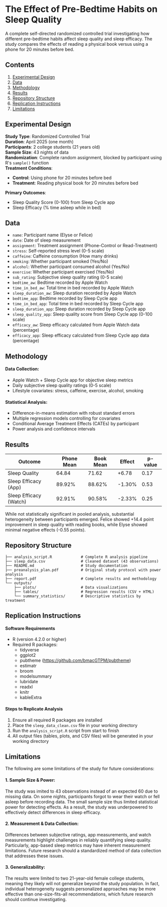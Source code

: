 # The Effect of Pre-Bedtime Habits on Sleep Quality 

A complete self-directed randomized controlled trial investigating how different pre-bedtime habits affect sleep quality and sleep efficacy. The study compares the effects of reading a physical book versus using a phone for 20 minutes before bed.

## Contents 
1. [Experimental Design](#experimental-design)
2. [Data](#data) 
3. [Methodology](#methodology)
4. [Results](#results) 
5. [Repository Structure](#repository-structure)
6. [Replication Instructions](#replication-instructions)
7. [Limitations](#limitations)

## Experimental Design 

**Study Type**: Randomized Controlled Trial \
**Duration**: April 2025 (one month) \
**Participants**: 2 college students (21 years old) \
**Sample Size**: 43 nights of data \
**Randomization**: Complete random assignment, blocked by participant using R's `sample()` function \
**Treatment Conditions**:

- **Control**: Using phone for 20 minutes before bed 
- **Treatment**: Reading physical book for 20 minutes before bed

**Primary Outcomes**:

- Sleep Quality Score (0-100) from Sleep Cycle app
- Sleep Efficacy (% time asleep while in bed)

## Data 

- `name`: Participant name (Elyse or Felice)
- `date`: Date of sleep measurement
- `assignment`: Treatment assignment (Phone-Control or Read-Treatment)
- `stress`: Self-reported stress level (0-5 scale)
- `caffeine`: Caffeine consumption (How many drinks)
- `smoking`: Whether participant smoked (Yes/No)
- `alcohol`: Whether participant consumed alcohol (Yes/No)
- `exercise`: Whether participant exercised (Yes/No)
- `sub_rating`: Subjective sleep quality rating (0-5 scale)
- `bedtime_aw`: Bedtime recorded by Apple Watch
- `time_in_bed_aw`: Total time in bed recorded by Apple Watch
- `sleep_duration_aw`: Sleep duration recorded by Apple Watch
- `bedtime_app`: Bedtime recorded by Sleep Cycle app
- `time_in_bed_app`: Total time in bed recorded by Sleep Cycle app
- `sleep_duration_app`: Sleep duration recorded by Sleep Cycle app
- `sleep_quality_app`: Sleep quality score from Sleep Cycle app (0-100 scale)
- `efficacy_aw`: Sleep efficacy calculated from Apple Watch data (percentage)
- `efficacy_app`: Sleep efficacy calculated from Sleep Cycle app data (percentage)

## Methodology 

#### Data Collection: 

- Apple Watch + Sleep Cycle app for objective sleep metrics
- Daily subjective sleep quality ratings (0-5 scale)
- Lifestyle covariates: stress, caffeine, exercise, alcohol, smoking

#### Statistical Analysis:

- Difference-in-means estimation with robust standard errors
- Multiple regression models controlling for covariates
- Conditional Average Treatment Effects (CATEs) by participant
- Power analysis and confidence intervals

## Results 

| Outcome | Phone Mean | Book Mean | Effect | p-value |
|---------|------------|-----------|---------|---------|
| Sleep Quality | 64.84 | 71.62 | +6.78 | 0.17 |
| Sleep Efficacy (App) | 89.92% | 88.62% | -1.30% | 0.53 |
| Sleep Efficacy (Watch) | 92.91% | 90.58% | -2.33% | 0.25 |

While not statistically significant in pooled analysis, substantial heterogeneity between participants emerged. Felice showed +14.4 point improvement in sleep quality with reading books, while Elyse showed minimal negative effects (-0.55 points).

## Repository Structure 

```
├── analysis_script.R             # Complete R analysis pipeline
├── sleep_data.csv                # Cleaned dataset (43 observations)
├── README.md                     # Study documentation
├── preanalysis_plan.pdf          # Original study protocol with power analysis
├── report.pdf                    # Complete results and methodology
└── outputs/
    ├── plots/                    # Data visualizations
    ├── tables/                   # Regression results (CSV + HTML)
    └── summary_statistics/       # Descriptive statistics by treatment
```

## Replication Instructions

#### Software Requirements
- R (version 4.2.0 or higher)
- Required R packages:
  - tidyverse
  - ggplot2
  - pubtheme (https://github.com/bmacGTPM/pubtheme)
  - estimatr
  - broom
  - modelsummary
  - lubridate
  - readxl
  - knitr
  - kableExtra

#### Steps to Replicate Analysis
1. Ensure all required R packages are installed
2. Place the `sleep_data_clean.csv` file in your working directory
3. Run the `analysis_script.R` script from start to finish
4. All output files (tables, plots, and CSV files) will be generated in your working directory

## Limitations 

The following are some limitations of the study for future considerations: 

#### 1. Sample Size & Power:
The study was imited to 43 observations instead of an expected 60 due to missing data. On some nights, participants forgot to wear their watch or fell asleep before recording data. The small sample size thus limited statistical power for detecting effects. As a result, the study was underpowered to effectively detect differences in sleep efficacy. 

#### 2. Measurement & Data Collection:

Differences between subjective ratings, app measurements, and watch measurements highlight challenges in reliably quantifying sleep quality. Particularly, app-based sleep metrics may have inherent measurement limitations. Future research should a standardized method of data collection that addresses these issues. 

#### 3. Generalizability:

The results were limited to two 21-year-old female college students, meaning they likely will not generalize beyond the study population. In fact, individual heterogeneity suggests personalized approaches may be more effective than one-size-fits-all recommendations, which future research should continue investigating. 
